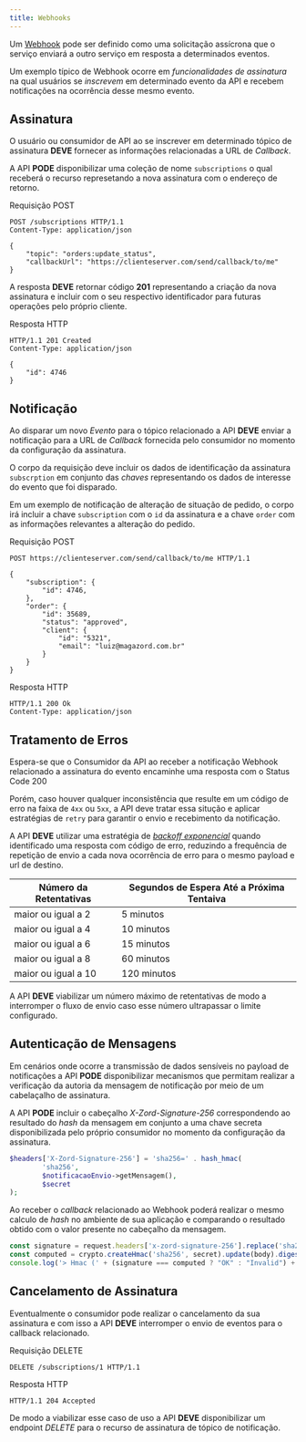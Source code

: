 ```yaml
---
title: Webhooks
---
```


Um [Webhook](https://swagger.io/docs/specification/v3_0/callbacks/) pode ser definido como uma solicitação assícrona que o serviço enviará a outro serviço em resposta a determinados eventos.

Um exemplo típico de Webhook ocorre em *funcionalidades de assinatura* na qual usuários se *inscrevem* em determinado evento da API e recebem notificações na ocorrência desse mesmo evento.

## Assinatura

O usuário ou consumidor de API ao se inscrever em determinado tópico de assinatura **DEVE** fornecer as informações relacionadas a URL de *Callback*.

A API **PODE** disponibilizar uma coleção de nome `subscriptions` o qual receberá o recurso represetando a nova assinatura com o endereço de retorno.


Requisição POST

```
POST /subscriptions HTTP/1.1
Content-Type: application/json

{
    "topic": "orders:update_status",
    "callbackUrl": "https://clienteserver.com/send/callback/to/me"
}
```

A resposta **DEVE** retornar código **201** representando a criação da nova assinatura e incluir com o seu respectivo identificador para futuras operações pelo próprio cliente.

Resposta HTTP
```
HTTP/1.1 201 Created
Content-Type: application/json

{       
    "id": 4746
}
```

## Notificação

Ao disparar um novo *Evento* para o tópico relacionado a API **DEVE** enviar a notificação para a URL de *Callback* fornecida pelo consumidor no momento da configuração da assinatura.

O corpo da requisição deve incluir os dados de identificação da assinatura `subscrption` em conjunto das *chaves* representando os dados de interesse do evento que foi disparado.

Em um exemplo de notificação de alteração de situação de pedido, o corpo irá incluir a chave `subscription` com o `id` da assinatura e a chave `order` com as informações relevantes a alteração do pedido.

Requisição POST

```
POST https://clienteserver.com/send/callback/to/me HTTP/1.1

{       
    "subscription": {
        "id": 4746,
    },
    "order": {
        "id": 35689,
        "status": "approved",
        "client": {
            "id": "5321",
            "email": "luiz@magazord.com.br"
        }
    }
}
```

Resposta HTTP

```
HTTP/1.1 200 Ok
Content-Type: application/json
```

## Tratamento de Erros

Espera-se que o Consumidor da API ao receber a notificação Webhook relacionado a assinatura do evento encaminhe uma resposta com o Status Code 200

Porém, caso houver qualquer inconsistência que resulte em um código de erro na faixa de `4xx` ou `5xx`, a API deve tratar essa situção e aplicar estratégias de `retry` para garantir o envio e recebimento da notificação.

A API **DEVE** utilizar uma estratégia de [*backoff exponencial*](https://en.wikipedia.org/wiki/Exponential_backoff) quando identificado uma resposta com código de erro, reduzindo a frequência de repetição de envio a cada nova ocorrência de erro para o mesmo payload e url de destino.

| Número da Retentativas | Segundos de Espera Até a Próxima Tentaiva |
| -----------------------|-------------------------------------------|
| maior ou igual a 2     | 5 minutos                                 |
| maior ou igual a 4     | 10 minutos                                |
| maior ou igual a 6     | 15 minutos                                |
| maior ou igual a 8     | 60 minutos                                |
| maior ou igual a 10    | 120 minutos                               |

A API **DEVE** viabilizar um número máximo de retentativas de modo a interromper o fluxo de envio caso esse número ultrapassar o limite configurado.

## Autenticação de Mensagens

Em cenários onde ocorre a transmissão de dados sensíveis no payload de notificações a API **PODE** disponibilizar mecanismos que permitam realizar a verificação da autoria da mensagem de notificação por meio de um cabelaçalho de assinatura.

A API **PODE** incluir o cabeçalho *X-Zord-Signature-256* correspondendo ao resultado do *hash* da mensagem em conjunto a uma chave secreta disponibilizada pelo próprio consumidor no momento da configuração da assinatura.

```php
$headers['X-Zord-Signature-256'] = 'sha256=' . hash_hmac(
        'sha256', 
        $notificacaoEnvio->getMensagem(), 
        $secret
);
```

Ao receber o *callback* relacionado ao Webhook poderá realizar o mesmo calculo de *hash* no ambiente de sua aplicação e comparando o resultado obtido com o valor presente no cabeçalho da mensagem.

```javascript
const signature = request.headers['x-zord-signature-256'].replace('sha256=', '');
const computed = crypto.createHmac('sha256', secret).update(body).digest('hex');
console.log('> Hmac (' + (signature === computed ? "OK" : "Invalid") + ")")
```

    
## Cancelamento de Assinatura

Eventualmente o consumidor pode realizar o cancelamento da sua assinatura e com isso a API **DEVE** interromper o envio de eventos para o callback relacionado.

Requisição DELETE
```
DELETE /subscriptions/1 HTTP/1.1
```

Resposta HTTP
```
HTTP/1.1 204 Accepted
```

De modo a viabilizar esse caso de uso a API **DEVE** disponibilizar um endpoint *DELETE* para o recurso de assinatura de tópico de notificação.